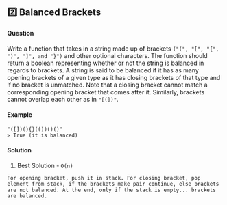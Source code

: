 ​

## :two: Balanced Brackets

#### Question

Write a function that takes in a string made up of brackets `("(", "[", "{", ")", "]", and "}")` and other optional characters. The function should return a boolean representing whether or not the string is balanced in regards to brackets. A string is said to be balanced if it has as many opening brackets of a given type as it has closing brackets of that type and if no bracket is unmatched. Note that a closing bracket cannot match a corresponding opening bracket that comes after it. Similarly, brackets cannot overlap each other as in `"[(])"`.
​

#### Example

```
"([])(){}(())()()"
> True (it is balanced)
```

#### Solution

1. Best Solution - `O(n)`

```
For opening bracket, push it in stack. For closing bracket, pop element from stack, if the brackets make pair continue, else brackets are not balanced. At the end, only if the stack is empty... brackets are balanced.
```
